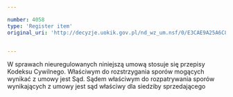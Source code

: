 ```yaml
---

number: 4058
type: 'Register item'
original_uri: 'http://decyzje.uokik.gov.pl/nd_wz_um.nsf/0/E3CAE9A25A6C8AD7C1257AC3003E4C85?OpenDocument'


---
```


W sprawach nieuregulowanych niniejszą umową stosuje się przepisy Kodeksu Cywilnego. Właściwym do rozstrzygania sporów mogących wynikać z umowy jest Sąd. Sądem właściwym do rozpatrywania sporów wynikających z umowy jest sąd właściwy dla siedziby sprzedającego
